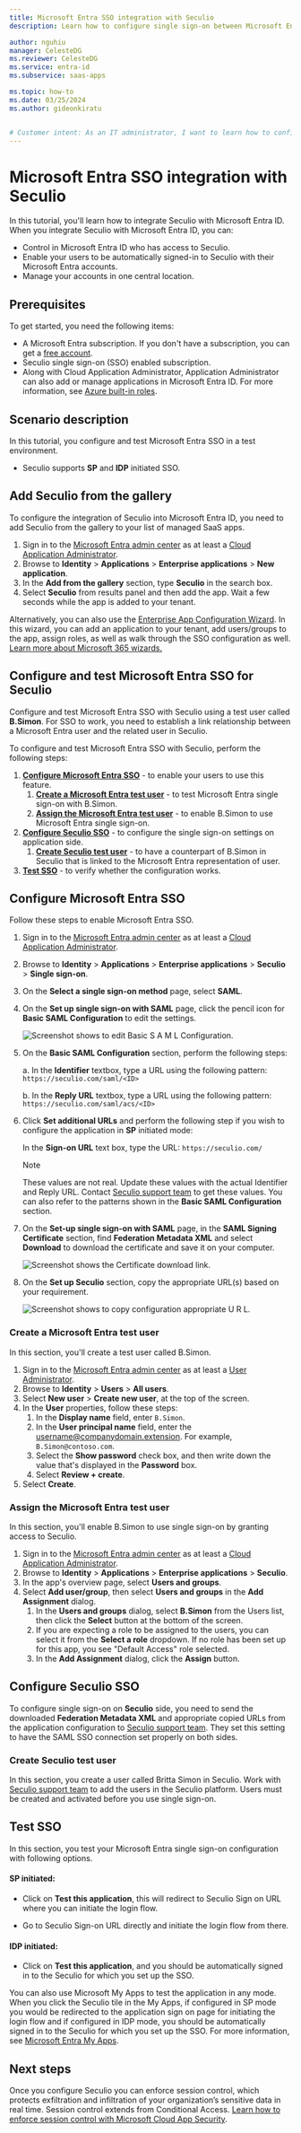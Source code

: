 ```yaml
---
title: Microsoft Entra SSO integration with Seculio
description: Learn how to configure single sign-on between Microsoft Entra ID and Seculio.

author: nguhiu
manager: CelesteDG
ms.reviewer: CelesteDG
ms.service: entra-id
ms.subservice: saas-apps

ms.topic: how-to
ms.date: 03/25/2024
ms.author: gideonkiratu


# Customer intent: As an IT administrator, I want to learn how to configure single sign-on between Microsoft Entra ID and Seculio so that I can control who has access to Seculio, enable automatic sign-in with Microsoft Entra accounts, and manage my accounts in one central location.
---
```


# Microsoft Entra SSO integration with Seculio

In this tutorial, you'll learn how to integrate Seculio with Microsoft Entra ID. When you integrate Seculio with Microsoft Entra ID, you can:

* Control in Microsoft Entra ID who has access to Seculio.
* Enable your users to be automatically signed-in to Seculio with their Microsoft Entra accounts.
* Manage your accounts in one central location.

## Prerequisites

To get started, you need the following items:

* A Microsoft Entra subscription. If you don't have a subscription, you can get a [free account](https://azure.microsoft.com/free/).
* Seculio single sign-on (SSO) enabled subscription.
* Along with Cloud Application Administrator, Application Administrator can also add or manage applications in Microsoft Entra ID.
For more information, see [Azure built-in roles](~/identity/role-based-access-control/permissions-reference.md).

## Scenario description

In this tutorial, you configure and test Microsoft Entra SSO in a test environment.

* Seculio supports **SP** and **IDP** initiated SSO.

## Add Seculio from the gallery

To configure the integration of Seculio into Microsoft Entra ID, you need to add Seculio from the gallery to your list of managed SaaS apps.

1. Sign in to the [Microsoft Entra admin center](https://entra.microsoft.com) as at least a [Cloud Application Administrator](~/identity/role-based-access-control/permissions-reference.md#cloud-application-administrator).
1. Browse to **Identity** > **Applications** > **Enterprise applications** > **New application**.
1. In the **Add from the gallery** section, type **Seculio** in the search box.
1. Select **Seculio** from results panel and then add the app. Wait a few seconds while the app is added to your tenant.

 Alternatively, you can also use the [Enterprise App Configuration Wizard](https://portal.office.com/AdminPortal/home?Q=Docs#/azureadappintegration). In this wizard, you can add an application to your tenant, add users/groups to the app, assign roles, as well as walk through the SSO configuration as well. [Learn more about Microsoft 365 wizards.](/microsoft-365/admin/misc/azure-ad-setup-guides)

<a name='configure-and-test-azure-ad-sso-for-seculio'></a>

## Configure and test Microsoft Entra SSO for Seculio

Configure and test Microsoft Entra SSO with Seculio using a test user called **B.Simon**. For SSO to work, you need to establish a link relationship between a Microsoft Entra user and the related user in Seculio.

To configure and test Microsoft Entra SSO with Seculio, perform the following steps:

1. **[Configure Microsoft Entra SSO](#configure-azure-ad-sso)** - to enable your users to use this feature.
    1. **[Create a Microsoft Entra test user](#create-an-azure-ad-test-user)** - to test Microsoft Entra single sign-on with B.Simon.
    1. **[Assign the Microsoft Entra test user](#assign-the-azure-ad-test-user)** - to enable B.Simon to use Microsoft Entra single sign-on.
1. **[Configure Seculio SSO](#configure-seculio-sso)** - to configure the single sign-on settings on application side.
    1. **[Create Seculio test user](#create-seculio-test-user)** - to have a counterpart of B.Simon in Seculio that is linked to the Microsoft Entra representation of user.
1. **[Test SSO](#test-sso)** - to verify whether the configuration works.

<a name='configure-azure-ad-sso'></a>

## Configure Microsoft Entra SSO

Follow these steps to enable Microsoft Entra SSO.

1. Sign in to the [Microsoft Entra admin center](https://entra.microsoft.com) as at least a [Cloud Application Administrator](~/identity/role-based-access-control/permissions-reference.md#cloud-application-administrator).
1. Browse to **Identity** > **Applications** > **Enterprise applications** > **Seculio** > **Single sign-on**.
1. On the **Select a single sign-on method** page, select **SAML**.
1. On the **Set up single sign-on with SAML** page, click the pencil icon for **Basic SAML Configuration** to edit the settings.

    ![Screenshot shows to edit Basic S A M L Configuration.](common/edit-urls.png "Basic Configuration")

1. On the **Basic SAML Configuration** section, perform the following steps:

    a. In the **Identifier** textbox, type a URL using the following pattern:
    `https://seculio.com/saml/<ID>`

    b. In the **Reply URL** textbox, type a URL using the following pattern:
    `https://seculio.com/saml/acs/<ID>`

1. Click **Set additional URLs** and perform the following step if you wish to configure the application in **SP** initiated mode:    

    In the **Sign-on URL** text box, type the URL:
    `https://seculio.com/`

    > [!Note]
    > These values are not real. Update these values with the actual Identifier and Reply URL. Contact [Seculio support team](mailto:seculio@lrm.jp) to get these values. You can also refer to the patterns shown in the **Basic SAML Configuration** section.

1. On the **Set-up single sign-on with SAML** page, in the **SAML Signing Certificate** section,  find **Federation Metadata XML** and select **Download** to download the certificate and save it on your computer.

    ![Screenshot shows the Certificate download link.](common/metadataxml.png "Certificate")

1. On the **Set up Seculio** section, copy the appropriate URL(s) based on your requirement.

	![Screenshot shows to copy configuration appropriate U R L.](common/copy-configuration-urls.png "Attributes")  

<a name='create-an-azure-ad-test-user'></a>

### Create a Microsoft Entra test user

In this section, you'll create a test user called B.Simon.

1. Sign in to the [Microsoft Entra admin center](https://entra.microsoft.com) as at least a [User Administrator](~/identity/role-based-access-control/permissions-reference.md#user-administrator).
1. Browse to **Identity** > **Users** > **All users**.
1. Select **New user** > **Create new user**, at the top of the screen.
1. In the **User** properties, follow these steps:
   1. In the **Display name** field, enter `B.Simon`.  
   1. In the **User principal name** field, enter the username@companydomain.extension. For example, `B.Simon@contoso.com`.
   1. Select the **Show password** check box, and then write down the value that's displayed in the **Password** box.
   1. Select **Review + create**.
1. Select **Create**.

<a name='assign-the-azure-ad-test-user'></a>

### Assign the Microsoft Entra test user

In this section, you'll enable B.Simon to use single sign-on by granting access to Seculio.

1. Sign in to the [Microsoft Entra admin center](https://entra.microsoft.com) as at least a [Cloud Application Administrator](~/identity/role-based-access-control/permissions-reference.md#cloud-application-administrator).
1. Browse to **Identity** > **Applications** > **Enterprise applications** > **Seculio**.
1. In the app's overview page, select **Users and groups**.
1. Select **Add user/group**, then select **Users and groups** in the **Add Assignment** dialog.
   1. In the **Users and groups** dialog, select **B.Simon** from the Users list, then click the **Select** button at the bottom of the screen.
   1. If you are expecting a role to be assigned to the users, you can select it from the **Select a role** dropdown. If no role has been set up for this app, you see "Default Access" role selected.
   1. In the **Add Assignment** dialog, click the **Assign** button.

## Configure Seculio SSO

To configure single sign-on on **Seculio** side, you need to send the downloaded **Federation Metadata XML** and appropriate copied URLs from the application configuration to [Seculio support team](mailto:seculio@lrm.jp). They set this setting to have the SAML SSO connection set properly on both sides.

### Create Seculio test user

In this section, you create a user called Britta Simon in Seculio. Work with [Seculio support team](mailto:seculio@lrm.jp) to add the users in the Seculio platform. Users must be created and activated before you use single sign-on.

## Test SSO 

In this section, you test your Microsoft Entra single sign-on configuration with following options. 

#### SP initiated:

* Click on **Test this application**, this will redirect to Seculio Sign on URL where you can initiate the login flow.  

* Go to Seculio Sign-on URL directly and initiate the login flow from there.

#### IDP initiated:

* Click on **Test this application**, and you should be automatically signed in to the Seculio for which you set up the SSO. 

You can also use Microsoft My Apps to test the application in any mode. When you click the Seculio tile in the My Apps, if configured in SP mode you would be redirected to the application sign on page for initiating the login flow and if configured in IDP mode, you should be automatically signed in to the Seculio for which you set up the SSO. For more information, see [Microsoft Entra My Apps](/azure/active-directory/manage-apps/end-user-experiences#azure-ad-my-apps).

## Next steps

Once you configure Seculio you can enforce session control, which protects exfiltration and infiltration of your organization’s sensitive data in real time. Session control extends from Conditional Access. [Learn how to enforce session control with Microsoft Cloud App Security](/cloud-app-security/proxy-deployment-aad).
